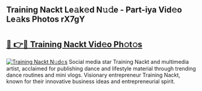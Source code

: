 ## Training Nackt Le𝚊k𝚎d N𝚞𝚍e - Part-iya Vid𝚎o Le𝚊ks Photos rX7gY

# <h2><a href="http://fb6n1f2.evod.top/?m=Training+Nackt">🔗 👉🔴 Training Nackt Vid𝚎o Ph𝚘t𝚘s</a></h2>

[![Training Nackt N𝚞d𝚎s](https://i.imgur.com/8V9OHl7.gif)](http://fb6n1f2.evod.top/?m=Training+Nackt)
Social media star Training Nackt and multimedia artist, acclaimed for publishing dance and lifestyle material through trending dance routines and mini vlogs. Visionary entrepreneur Training Nackt, known for their innovative business ideas and entrepreneurial spirit. 
